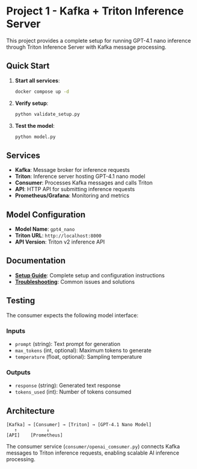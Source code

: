 # Project 1 - Kafka + Triton Inference Server

This project provides a complete setup for running GPT-4.1 nano inference through Triton Inference Server with Kafka message processing.

## Quick Start

1. **Start all services**:
   ```bash
   docker compose up -d
   ```

2. **Verify setup**:
   ```bash
   python validate_setup.py
   ```

3. **Test the model**:
   ```bash
   python model.py
   ```

## Services

- **Kafka**: Message broker for inference requests
- **Triton**: Inference server hosting GPT-4.1 nano model
- **Consumer**: Processes Kafka messages and calls Triton
- **API**: HTTP API for submitting inference requests
- **Prometheus/Grafana**: Monitoring and metrics

## Model Configuration

- **Model Name**: `gpt4_nano`
- **Triton URL**: `http://localhost:8000`
- **API Version**: Triton v2 inference API

## Documentation

- **[Setup Guide](TRITON_SETUP.md)**: Complete setup and configuration instructions
- **[Troubleshooting](TRITON_TROUBLESHOOTING.md)**: Common issues and solutions

## Testing

The consumer expects the following model interface:

### Inputs
- `prompt` (string): Text prompt for generation
- `max_tokens` (int, optional): Maximum tokens to generate
- `temperature` (float, optional): Sampling temperature

### Outputs  
- `response` (string): Generated text response
- `tokens_used` (int): Number of tokens consumed

## Architecture

```
[Kafka] → [Consumer] → [Triton] → [GPT-4.1 Nano Model]
   ↑           ↓
[API]    [Prometheus]
```

The consumer service (`consumer/openai_comsumer.py`) connects Kafka messages to Triton inference requests, enabling scalable AI inference processing.